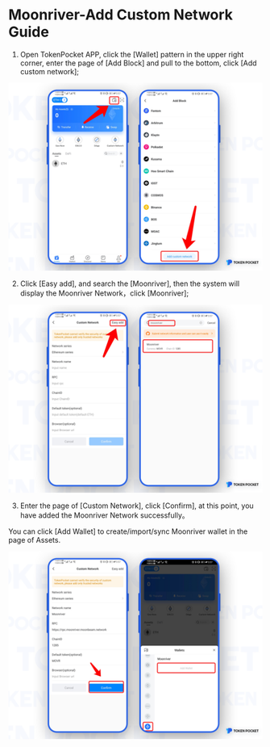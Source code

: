 # Moonriver-Add Custom Network Guide

1. Open TokenPocket APP, click the \[Wallet\] pattern in the upper right corner, enter the page of \[Add Block\] and pull to the bottom, click \[Add custom network\];

![](../.gitbook/assets/1-kao-bei-3.png)

2. Click \[Easy add\], and search the \[Moonriver\], then the system will display the Moonriver Network，click \[Moonriver\];

![](../.gitbook/assets/1-kao-bei-4.png)

3. Enter the page of \[Custom Network\], click \[Confirm\], at this point, you have added the Moonriver Network successfully。

You can click \[Add Wallet\] to create/import/sync Moonriver wallet in the page of Assets.

![](../.gitbook/assets/1-kao-bei-5.png)

